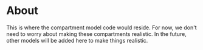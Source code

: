 # About

This is where the compartment model code would reside. For now, we don't need to worry about making these compartments realistic. In the future, other models will be added here to make things realistic.